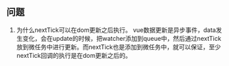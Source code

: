 


## 问题
1. 为什么nextTick可以在dom更新之后执行。
vue数据更新是异步事件，data发生变化，会在update的时候，把watcher添加到queue中，然后通过nextTick放到微任务中进行更新。而nextTick也是添加到微任务中，就可以保证，至少nextTick回调的执行是在dom更新之后的。